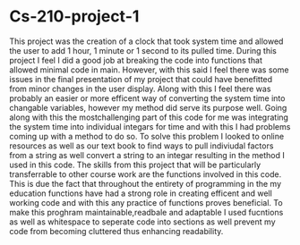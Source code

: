 # Cs-210-project-1

This project was the creation of a clock that took system time and allowed the user to add 1 hour, 1 minute or 1 second to its pulled time. During this project I feel I did a good job at breaking the code into functions that allowed minimal code in main. However, with this said I feel there was some issues in the final presentation of my project that could have benefitted from minor changes in the user display. Along with this I feel there was probably an easier or more efficent way of converting the system time into changable variables, however my method did serve its purpose well. Going along with this the mostchallenging part of this code for me was integrating the system time into individual integars for time and with this I had problems coming up with a method to do so. To solve this problem I looked to online resources as well as our text book to find ways to pull indiviudal factors from a string as well convert a string to an integar resulting in the method I used in this code. The skills from this project that will be particularly transferrable to other course work are the functions involved in this code. This is due the fact that throughout the entirety of programming in the my education functions have had a strong role in creating efficent and well working code and with this any practice of functions proves beneficial. To make this proghram maintainable,readbale and adaptable I used fucntions as well as whitespace to seperate code into sections as well prevent my code from becoming cluttered thus enhancing readability.
